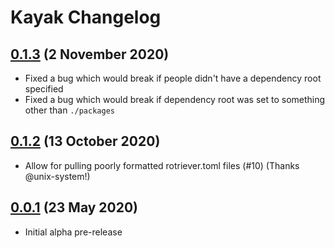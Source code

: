 # Kayak Changelog

## [0.1.3](https://github.com/elliottlmz/kayak/releases/tags/v0.1.3) (2 November 2020)

- Fixed a bug which would break if people didn't have a dependency root specified
- Fixed a bug which would break if dependency root was set to something other than `./packages`

## [0.1.2](https://github.com/elliottlmz/kayak/releases/tag/v0.1.2) (13 October 2020)

- Allow for pulling poorly formatted rotriever.toml files (#10) (Thanks @unix-system!)

## [0.0.1](https://github.com/elliottlmz/kayak/releases/tag/v0.0.1) (23 May 2020)

- Initial alpha pre-release
